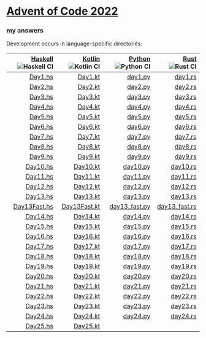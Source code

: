 # [Advent of Code 2022](https://adventofcode.com/2022)
### my answers

Development occurs in language-specific directories:

|[Haskell](hs) ![Haskell CI](https://github.com/ephemient/aoc2022/workflows/Haskell%20CI/badge.svg)|[Kotlin](kt) ![Kotlin CI](https://github.com/ephemient/aoc2022/workflows/Kotlin%20CI/badge.svg)|[Python](py) ![Python CI](https://github.com/ephemient/aoc2022/workflows/Python%20CI/badge.svg)|[Rust](rs) ![Rust CI](https://github.com/ephemient/aoc2022/workflows/Rust%20CI/badge.svg)|
|--:|--:|--:|--:|
|[Day1.hs](hs/src/Day1.hs)|[Day1.kt](kt/src/commonMain/kotlin/com/github/ephemient/aoc2022/Day1.kt)|[day1.py](py/aoc2022/day1.py)|[day1.rs](rs/src/day1.rs)|
|[Day2.hs](hs/src/Day2.hs)|[Day2.kt](kt/src/commonMain/kotlin/com/github/ephemient/aoc2022/Day2.kt)|[day2.py](py/aoc2022/day2.py)|[day2.rs](rs/src/day2.rs)|
|[Day3.hs](hs/src/Day3.hs)|[Day3.kt](kt/src/commonMain/kotlin/com/github/ephemient/aoc2022/Day3.kt)|[day3.py](py/aoc2022/day3.py)|[day3.rs](rs/src/day3.rs)|
|[Day4.hs](hs/src/Day4.hs)|[Day4.kt](kt/src/commonMain/kotlin/com/github/ephemient/aoc2022/Day4.kt)|[day4.py](py/aoc2022/day4.py)|[day4.rs](rs/src/day4.rs)|
|[Day5.hs](hs/src/Day5.hs)|[Day5.kt](kt/src/commonMain/kotlin/com/github/ephemient/aoc2022/Day5.kt)|[day5.py](py/aoc2022/day5.py)|[day5.rs](rs/src/day5.rs)|
|[Day6.hs](hs/src/Day6.hs)|[Day6.kt](kt/src/commonMain/kotlin/com/github/ephemient/aoc2022/Day6.kt)|[day6.py](py/aoc2022/day6.py)|[day6.rs](rs/src/day6.rs)|
|[Day7.hs](hs/src/Day7.hs)|[Day7.kt](kt/src/commonMain/kotlin/com/github/ephemient/aoc2022/Day7.kt)|[day7.py](py/aoc2022/day7.py)|[day7.rs](rs/src/day7.rs)|
|[Day8.hs](hs/src/Day8.hs)|[Day8.kt](kt/src/commonMain/kotlin/com/github/ephemient/aoc2022/Day8.kt)|[day8.py](py/aoc2022/day8.py)|[day8.rs](rs/src/day8.rs)|
|[Day9.hs](hs/src/Day9.hs)|[Day9.kt](kt/src/commonMain/kotlin/com/github/ephemient/aoc2022/Day9.kt)|[day9.py](py/aoc2022/day9.py)|[day9.rs](rs/src/day9.rs)|
|[Day10.hs](hs/src/Day10.hs)|[Day10.kt](kt/src/commonMain/kotlin/com/github/ephemient/aoc2022/Day10.kt)|[day10.py](py/aoc2022/day10.py)|[day10.rs](rs/src/day10.rs)|
|[Day11.hs](hs/src/Day11.hs)|[Day11.kt](kt/src/commonMain/kotlin/com/github/ephemient/aoc2022/Day11.kt)|[day11.py](py/aoc2022/day11.py)|[day11.rs](rs/src/day11.rs)|
|[Day12.hs](hs/src/Day12.hs)|[Day12.kt](kt/src/commonMain/kotlin/com/github/ephemient/aoc2022/Day12.kt)|[day12.py](py/aoc2022/day12.py)|[day12.rs](rs/src/day12.rs)|
|[Day13.hs](hs/src/Day13.hs)|[Day13.kt](kt/src/commonMain/kotlin/com/github/ephemient/aoc2022/Day13.kt)|[day13.py](py/aoc2022/day13.py)|[day13.rs](rs/src/day13.rs)|
|[Day13Fast.hs](hs/src/Day13Fast.hs)|[Day13Fast.kt](kt/src/commonMain/kotlin/com/github/ephemient/aoc2022/Day13Fast.kt)|[day13_fast.py](py/aoc2022/day13_fast.py)|[day13_fast.rs](rs/src/day13_fast.rs)|
|[Day14.hs](hs/src/Day14.hs)|[Day14.kt](kt/src/commonMain/kotlin/com/github/ephemient/aoc2022/Day14.kt)|[day14.py](py/aoc2022/day14.py)|[day14.rs](rs/src/day14.rs)|
|[Day15.hs](hs/src/Day15.hs)|[Day15.kt](kt/src/commonMain/kotlin/com/github/ephemient/aoc2022/Day15.kt)|[day15.py](py/aoc2022/day15.py)|[day15.rs](rs/src/day15.rs)|
|[Day16.hs](hs/src/Day16.hs)|[Day16.kt](kt/src/commonMain/kotlin/com/github/ephemient/aoc2022/Day16.kt)|[day16.py](py/aoc2022/day16.py)|[day16.rs](rs/src/day16.rs)|
|[Day17.hs](hs/src/Day17.hs)|[Day17.kt](kt/src/commonMain/kotlin/com/github/ephemient/aoc2022/Day17.kt)|[day17.py](py/aoc2022/day17.py)|[day17.rs](rs/src/day17.rs)|
|[Day18.hs](hs/src/Day18.hs)|[Day18.kt](kt/src/commonMain/kotlin/com/github/ephemient/aoc2022/Day18.kt)|[day18.py](py/aoc2022/day18.py)|[day18.rs](rs/src/day18.rs)|
|[Day19.hs](hs/src/Day19.hs)|[Day19.kt](kt/src/commonMain/kotlin/com/github/ephemient/aoc2022/Day19.kt)|[day19.py](py/aoc2022/day19.py)|[day19.rs](rs/src/day19.rs)|
|[Day20.hs](hs/src/Day20.hs)|[Day20.kt](kt/src/commonMain/kotlin/com/github/ephemient/aoc2022/Day20.kt)|[day20.py](py/aoc2022/day20.py)|[day20.rs](rs/src/day20.rs)|
|[Day21.hs](hs/src/Day21.hs)|[Day21.kt](kt/src/commonMain/kotlin/com/github/ephemient/aoc2022/Day21.kt)|[day21.py](py/aoc2022/day21.py)|[day21.rs](rs/src/day21.rs)|
|[Day22.hs](hs/src/Day22.hs)|[Day22.kt](kt/src/commonMain/kotlin/com/github/ephemient/aoc2022/Day22.kt)|[day22.py](py/aoc2022/day22.py)|[day22.rs](rs/src/day22.rs)|
|[Day23.hs](hs/src/Day23.hs)|[Day23.kt](kt/src/commonMain/kotlin/com/github/ephemient/aoc2022/Day23.kt)|[day23.py](py/aoc2022/day23.py)|[day23.rs](rs/src/day23.rs)|
|[Day24.hs](hs/src/Day24.hs)|[Day24.kt](kt/src/commonMain/kotlin/com/github/ephemient/aoc2022/Day24.kt)|[day24.py](py/aoc2022/day24.py)|[day24.rs](rs/src/day24.rs)|
|[Day25.hs](hs/src/Day25.hs)|[Day25.kt](kt/src/commonMain/kotlin/com/github/ephemient/aoc2022/Day25.kt)|
